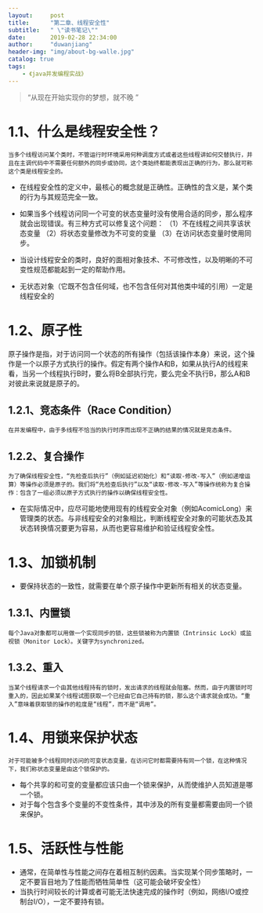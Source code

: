 ```yaml
---
layout: 	post
title: 		"第二章、线程安全性"
subtitle:	" \"读书笔记\""
date:		2019-02-28 22:34:00
author:		"duwanjiang"
header-img:	"img/about-bg-walle.jpg"
catalog: true
tags:
    - 《java并发编程实战》
---
```


> “从现在开始实现你的梦想，就不晚 ”



# 1.1、什么是线程安全性？
    当多个线程访问某个类时，不管运行时环境采用何种调度方式或者这些线程讲如何交替执行，并且在主调代码中不需要任何额外的同步或协同，这个类始终都能表现出正确的行为，那么就可称这个类是线程安全的。

* 在线程安全性的定义中，最核心的概念就是正确性。正确性的含义是，某个类的行为与其规范完全一致。

* 如果当多个线程访问同一个可变的状态变量时没有使用合适的同步，那么程序就会出现错误。有三种方式可以修复这个问题：
  （1）不在线程之间共享该状态变量
  （2）将状态变量修改为不可变的变量
  （3）在访问状态变量时使用同步。
* 当设计线程安全的类时，良好的面相对象技术、不可修改性，以及明晰的不可变性规范都能起到一定的帮助作用。
* 无状态对象（它既不包含任何域，也不包含任何对其他类中域的引用）一定是线程安全的
# 1.2、原子性
   原子操作是指，对于访问同一个状态的所有操作（包括该操作本身）来说，这个操作是一个以原子方式执行的操作。假定有两个操作A和B，如果从执行A的线程来看，当另一个线程执行B时，要么将B全部执行完，要么完全不执行B，那么A和B对彼此来说就是原子的。
## 1.2.1、竞态条件（Race Condition）
    在并发编程中，由于多线程不恰当的执行时序而出现不正确的结果的情况就是竞态条件。
## 1.2.2、复合操作
    为了确保线程安全性，“先检查后执行”（例如延迟初始化）和“读取-修改-写入”（例如递增运算）等操作必须是原子的。我们将“先检查后执行”以及“读取-修改-写入”等操作统称为复合操作：包含了一组必须以原子方式执行的操作以确保线程安全性。
* 在实际情况中，应尽可能地使用现有的线程安全对象（例如AcomicLong）来管理类的状态。与非线程安全的对象相比，判断线程安全对象的可能状态及其状态转换情况要更为容易，从而也更容易维护和验证线程安全性。
# 1.3、加锁机制
* 要保持状态的一致性，就需要在单个原子操作中更新所有相关的状态变量。
## 1.3.1、内置锁
    每个Java对象都可以用做一个实现同步的锁，这些锁被称为内置锁（Intrinsic Lock）或监视锁（Monitor Lock）。关键字为synchronized。
## 1.3.2、重入
    当某个线程请求一个由其他线程持有的锁时，发出请求的线程就会阻塞。然而，由于内置锁时可重入的，因此如果某个线程试图获取一个已经由它自己持有的锁，那么这个请求就会成功。“重入”意味着获取锁的操作的粒度是“线程”，而不是“调用”。
# 1.4、用锁来保护状态
    对于可能被多个线程同时访问的可变状态变量，在访问它时都需要持有同一个锁，在这种情况下，我们称状态变量是由这个锁保护的。
* 每个共享的和可变的变量都应该只由一个锁来保护，从而使维护人员知道是哪一个锁。
* 对于每个包含多个变量的不变性条件，其中涉及的所有变量都需要由同一个锁来保护。
# 1.5、活跃性与性能
* 通常，在简单性与性能之间存在着相互制约因素。当实现某个同步策略时，一定不要盲目地为了性能而牺牲简单性（这可能会破坏安全性）
* 当执行时间较长的计算或者可能无法快速完成的操作时（例如，网络I/O或控制台I/O），一定不要持有锁。